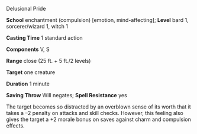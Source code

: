Delusional Pride

**School** enchantment (compulsion) [emotion, mind-affecting]; **Level** bard 1, sorcerer/wizard 1, witch 1

**Casting Time** 1 standard action

**Components** V, S

**Range** close (25 ft. + 5 ft./2 levels)

**Target** one creature

**Duration** 1 minute

**Saving Throw** Will negates; **Spell Resistance** yes

The target becomes so distracted by an overblown sense of its worth that it takes a –2 penalty on attacks and skill checks. However, this feeling also gives the target a +2 morale bonus on saves against charm and compulsion effects.

